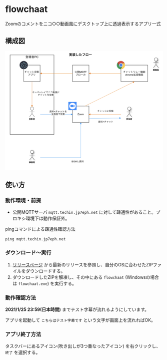 # flowchaat

Zoomのコメントをニコ○○動画風にデスクトップ上に透過表示するアプリ一式

## 構成図

![構成図](https://github.com/jp7eph/flowchaat/blob/images/flowchaat_diam.png)

## 使い方

### 動作環境・前提

- 公開MQTTサーバ `mqtt.techin.jp7eph.net` に対して疎通性があること。プロキシ環境下は動作保証外。

pingコマンドによる疎通性確認方法

```shell
ping mqtt.techin.jp7eph.net
```

### ダウンロード〜実行

1. [リリースページ](https://github.com/jp7eph/flowchaat/releases) から最新のリリースを参照し、自分のOSに合わせたZIPファイルをダウンロードする。
1. ダウンロードしたZIPを解凍し、その中にある `flowchaat` (Windowsの場合は `flowchaat.exe`) を実行する。

### 動作確認方法

**2021/1/25 23:59(日本時間)** までテスト字幕が流れるようにしています。

アプリを起動して `こちらはテスト字幕です` という文字が画面上を流れればOK。

### アプリ終了方法

タスクバーにあるアイコン(吹き出しが3つ重なったアイコン) を右クリックし、 `終了` を選択する。
